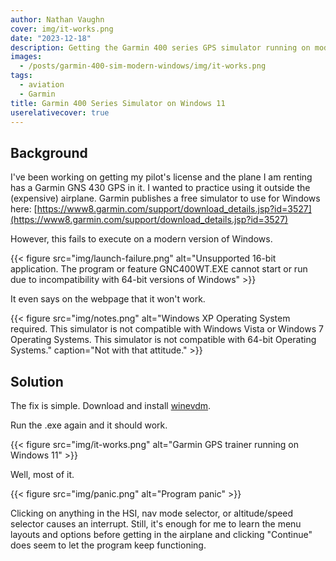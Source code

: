 ```yaml
---
author: Nathan Vaughn
cover: img/it-works.png
date: "2023-12-18"
description: Getting the Garmin 400 series GPS simulator running on modern versions of Windows
images:
  - /posts/garmin-400-sim-modern-windows/img/it-works.png
tags:
  - aviation
  - Garmin
title: Garmin 400 Series Simulator on Windows 11
userelativecover: true
---
```


## Background

I've been working on getting my pilot's license and the plane I am renting has a Garmin
GNS 430 GPS in it. I wanted to practice using it outside the (expensive) airplane.
Garmin publishes a free simulator to use for Windows here:
[https://www8.garmin.com/support/download_details.jsp?id=3527](https://www8.garmin.com/support/download_details.jsp?id=3527)

However, this fails to execute on a modern version of Windows.

{{< figure src="img/launch-failure.png" alt="Unsupported 16-bit application. The program or feature GNC400WT.EXE cannot start or run due to incompatibility with 64-bit versions of Windows" >}}

It even says on the webpage that it won't work.

{{< figure src="img/notes.png" alt="Windows XP Operating System required. This simulator is not compatible with Windows Vista or Windows 7 Operating Systems. This simulator is not compatible with 64-bit Operating Systems." caption="Not with that attitude." >}}

## Solution

The fix is simple. Download and install [winevdm](https://github.com/otya128/winevdm).

Run the .exe again and it should work.

{{< figure src="img/it-works.png" alt="Garmin GPS trainer running on Windows 11" >}}

Well, most of it.

{{< figure src="img/panic.png" alt="Program panic" >}}

Clicking on anything in the HSI, nav mode selector, or altitude/speed selector
causes an interrupt. Still, it's enough for me to learn the menu layouts
and options before getting in the airplane and clicking "Continue" does
seem to let the program keep functioning.
